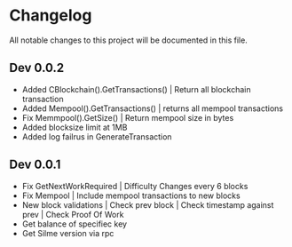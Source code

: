 # Changelog
All notable changes to this project will be documented in this file.

## Dev 0.0.2

- Added CBlockchain().GetTransactions() | Return all blockchain transaction
- Added Mempool().GetTransactions() | returns all mempool transactions
- Fix Memmpool().GetSize() | Return mempool size in bytes
- Added blocksize limit at 1MB
- Added log failrus in GenerateTransaction

## Dev 0.0.1

- Fix GetNextWorkRequired | Difficulty Changes every 6 blocks
- Fix Mempool | Include mempool transactions to new blocks
- New block validations | Check prev block | Check timestamp against prev | Check Proof Of Work
- Get balance of specifiec key
- Get Silme version via rpc
